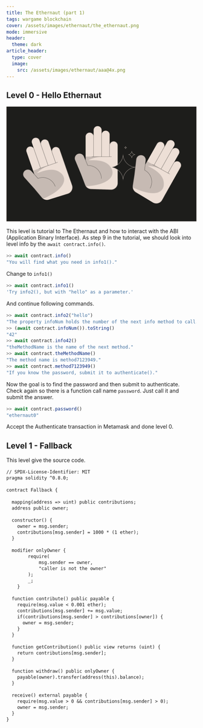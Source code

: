```yaml
---
title: The Ethernaut (part 1)
tags: wargame blockchain
cover: /assets/images/ethernaut/the_ethernaut.png
mode: immersive
header:
  theme: dark
article_header:
  type: cover
  image:
    src: /assets/images/ethernaut/aaa@4x.png
---
```


## Level 0 - Hello Ethernaut
<p style="text-align:center;">
    <img class="image image--xl" src="/assets/images/ethernaut/lv0@4x.png"/>
</p>

This level is tutorial to The Ethernaut and how to interact with the ABI (Application Binary Interface). As step 9 in the tutorial, we should look into level info by the `await contract.info()`.
```js
>> await contract.info()
"You will find what you need in info1()."
```
Change to `info1()`
```js
>> await contract.info1()
'Try info2(), but with "hello" as a parameter.' 
```
And continue following commands.
```js
>> await contract.info2("hello")
"The property infoNum holds the number of the next info method to call." 
>> (await contract.infoNum()).toString()
"42"
>> await contract.info42()
"theMethodName is the name of the next method."
>> await contract.theMethodName()
"The method name is method7123949."
>> await contract.method7123949()
"If you know the password, submit it to authenticate()." 
```

Now the goal is to find the password and then submit to authenticate. Check again so there is a function call name `password`. Just call it and submit the answer.

```js
>> await contract.password()
"ethernaut0" 
```

Accept the Authenticate transaction in Metamask and done level 0.
## Level 1 - Fallback
This level give the source code.
```solidity
// SPDX-License-Identifier: MIT
pragma solidity ^0.8.0;

contract Fallback {

  mapping(address => uint) public contributions;
  address public owner;

  constructor() {
    owner = msg.sender;
    contributions[msg.sender] = 1000 * (1 ether);
  }

  modifier onlyOwner {
        require(
            msg.sender == owner,
            "caller is not the owner"
        );
        _;
    }

  function contribute() public payable {
    require(msg.value < 0.001 ether);
    contributions[msg.sender] += msg.value;
    if(contributions[msg.sender] > contributions[owner]) {
      owner = msg.sender;
    }
  }

  function getContribution() public view returns (uint) {
    return contributions[msg.sender];
  }

  function withdraw() public onlyOwner {
    payable(owner).transfer(address(this).balance);
  }

  receive() external payable {
    require(msg.value > 0 && contributions[msg.sender] > 0);
    owner = msg.sender;
  }
}
```
